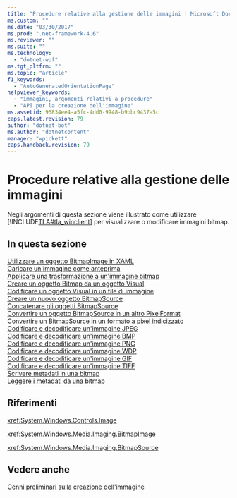 ```yaml
---
title: "Procedure relative alla gestione delle immagini | Microsoft Docs"
ms.custom: ""
ms.date: "03/30/2017"
ms.prod: ".net-framework-4.6"
ms.reviewer: ""
ms.suite: ""
ms.technology: 
  - "dotnet-wpf"
ms.tgt_pltfrm: ""
ms.topic: "article"
f1_keywords: 
  - "AutoGeneratedOrientationPage"
helpviewer_keywords: 
  - "immagini, argomenti relativi a procedure"
  - "API per la creazione dell'immagine"
ms.assetid: 96834ee4-a5fc-4dd0-9948-b9bbc9437a5c
caps.latest.revision: 79
author: "dotnet-bot"
ms.author: "dotnetcontent"
manager: "wpickett"
caps.handback.revision: 79
---
```

# Procedure relative alla gestione delle immagini
Negli argomenti di questa sezione viene illustrato come utilizzare [!INCLUDE[TLA#tla_winclient](../../../../includes/tlasharptla-winclient-md.md)] per visualizzare o modificare immagini bitmap.  
  
## In questa sezione  
 [Utilizzare un oggetto BitmapImage in XAML](../../../../docs/framework/wpf/graphics-multimedia/how-to-use-a-bitmapimage.md)  
 [Caricare un'immagine come anteprima](../../../../docs/framework/wpf/graphics-multimedia/how-to-load-an-image-as-a-thumbnail.md)  
 [Applicare una trasformazione a un'immagine bitmap](../../../../docs/framework/wpf/graphics-multimedia/how-to-apply-a-transform-to-a-bitmapimage.md)  
 [Creare un oggetto Bitmap da un oggetto Visual](../../../../docs/framework/wpf/graphics-multimedia/how-to-create-a-bitmap-from-a-visual.md)  
 [Codificare un oggetto Visual in un file di immagine](../../../../docs/framework/wpf/graphics-multimedia/how-to-encode-a-visual-to-an-image-file.md)  
 [Creare un nuovo oggetto BitmapSource](../../../../docs/framework/wpf/graphics-multimedia/how-to-create-a-new-bitmapsource.md)  
 [Concatenare gli oggetti BitmapSource](../../../../docs/framework/wpf/graphics-multimedia/how-to-chain-bitmapsource-objects-together.md)  
 [Convertire un oggetto BitmapSource in un altro PixelFormat](../../../../docs/framework/wpf/graphics-multimedia/how-to-convert-a-bitmapsource-to-a-different-pixelformat.md)  
 [Convertire un BitmapSource in un formato a pixel indicizzato](../../../../docs/framework/wpf/graphics-multimedia/how-to-convert-a-bitmapsource-to-an-indexed-pixel-format.md)  
 [Codificare e decodificare un'immagine JPEG](../../../../docs/framework/wpf/graphics-multimedia/how-to-encode-and-decode-a-jpeg-image.md)  
 [Codificare e decodificare un'immagine BMP](../../../../docs/framework/wpf/graphics-multimedia/how-to-encode-and-decode-a-bmp-image.md)  
 [Codificare e decodificare un'immagine PNG](../../../../docs/framework/wpf/graphics-multimedia/how-to-encode-and-decode-a-png-image.md)  
 [Codificare e decodificare un'immagine WDP](../../../../docs/framework/wpf/graphics-multimedia/how-to-encode-and-decode-a-wdp-image.md)  
 [Codificare e decodificare un'immagine GIF](../../../../docs/framework/wpf/graphics-multimedia/how-to-encode-and-decode-a-gif-image.md)  
 [Codificare e decodificare un'immagine TIFF](../../../../docs/framework/wpf/graphics-multimedia/how-to-encode-and-decode-a-tiff-image.md)  
 [Scrivere metadati in una bitmap](../../../../docs/framework/wpf/graphics-multimedia/how-to-write-metadata-to-a-bitmap.md)  
 [Leggere i metadati da una bitmap](../../../../docs/framework/wpf/graphics-multimedia/how-to-read-metadata-from-a-bitmap.md)  
  
## Riferimenti  
 <xref:System.Windows.Controls.Image>  
  
 <xref:System.Windows.Media.Imaging.BitmapImage>  
  
 <xref:System.Windows.Media.Imaging.BitmapSource>  
  
## Vedere anche  
 [Cenni preliminari sulla creazione dell'immagine](../../../../docs/framework/wpf/graphics-multimedia/imaging-overview.md)